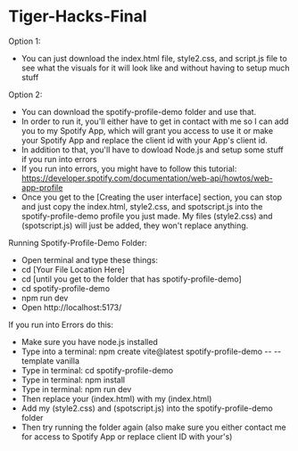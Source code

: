 # Tiger-Hacks-Final
Option 1:
  - You can just download the index.html file, style2.css, and script.js file to see what the visuals for it will look like and without having to setup much stuff

Option 2:
  - You can download the spotify-profile-demo folder and use that.
  - In order to run it, you'll either have to get in contact with me so I can add you to my Spotify App, which will grant you access to use it or make your Spotify App and replace
the client id with your App's client id.
  - In addition to that, you'll have to dowload Node.js and setup some stuff if you run into errors
  - If you run into errors, you might have to follow this tutorial: https://developer.spotify.com/documentation/web-api/howtos/web-app-profile
  - Once you get to the [Creating the user interface] section, you can stop and just copy the index.html, style2.css, and spotscript.js into
the spotify-profile-demo profile you just made.  My files (style2.css) and (spotscript.js) will just be added, they won't replace anything.

Running Spotify-Profile-Demo Folder:
-  Open terminal and type these things:
-  cd [Your File Location Here]
-  cd [until you get to the folder that has spotify-profile-demo]
-  cd spotify-profile-demo
-  npm run dev
-  Open http://localhost:5173/

If you run into Errors do this:
-   Make sure you have node.js installed
-   Type into a terminal:  npm create vite@latest spotify-profile-demo -- --template vanilla 
-   Type in terminal:  cd spotify-profile-demo 
-   Type in terminal:  npm install 
-   Type in terminal:  npm run dev
-   Then replace your (index.html) with my (index.html)
-   Add my (style2.css) and (spotscript.js) into the spotify-profile-demo folder
-   Then try running the folder again (also make sure you either contact me for access to Spotify App or replace client ID with your's)

